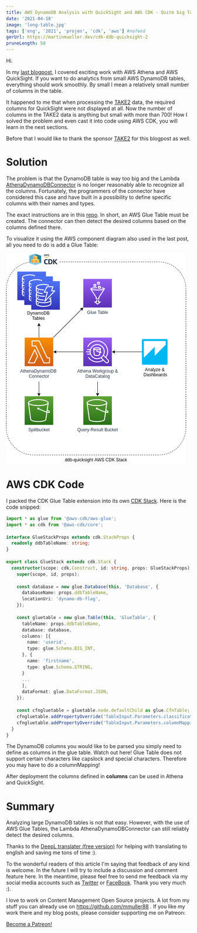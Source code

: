 ```yaml
---
title: AWS DynamoDB Analysis with QuickSight and AWS CDK - Quite big Tables
date: '2021-04-18'
image: 'long-table.jpg'
tags: ['eng', '2021', 'projen', 'cdk', 'aws'] #nofeed
gerUrl: https://martinmueller.dev/cdk-ddb-quicksight-2
pruneLength: 50
---
```


Hi.

In my [last blogpost](https://martinmueller.dev/cdk-ddb-quicksight), I covered exciting work with AWS Athena and AWS QuickSight. If you want to do analytics from small AWS DynamoDB tables, everything should work smoothly. By small I mean a relatively small number of columns in the table.

It happened to me that when processing the [TAKE2](https://www.take2.co/) data, the required columns for QuickSight were not displayed at all. Now the number of columns in the TAKE2 data is anything but small with more than 700! How I solved the problem and even cast it into code using AWS CDK, you will learn in the next sections.

Before that I would like to thank the sponsor [TAKE2](https://www.take2.co/) for this blogpost as well.

# Solution
The problem is that the DynamoDB table is way too big and the Lambda [AthenaDynamoDBConnector](https://github.com/awslabs/aws-athena-query-federation/blob/master/athena-dynamodb) is no longer reasonably able to recognize all the columns. Fortunately, the programmers of the connector have considered this case and have built in a possibility to define specific columns with their names and types.

The exact instructions are in this [repo](https://github.com/awslabs/aws-athena-query-federation/tree/master/athena-dynamodb#setting-up-databases--tables-in-glue). In short, an AWS Glue Table must be created. The connector can then detect the desired columns based on the columns defined there.

To visualize it using the AWS component diagram also used in the last post, all you need to do is add a Glue Table:

![pic](https://raw.githubusercontent.com/mmuller88/mmblog/master/content/cdk-ddb-quicksight-2/ddb-qs-complex.png)

# AWS CDK Code
I packed the CDK Glue Table extension into its own [CDK Stack](https://github.com/mmuller88/ddb-quicksight/blob/main/src/glue-stack.ts). Here is the code snipped:

```ts
import * as glue from '@aws-cdk/aws-glue';
import * as cdk from '@aws-cdk/core';

interface GlueStackProps extends cdk.StackProps {
  readonly ddbTableName: string;
}

export class GlueStack extends cdk.Stack {
  constructor(scope: cdk.Construct, id: string, props: GlueStackProps) {
    super(scope, id, props);

    const database = new glue.Database(this, 'Database', {
      databaseName: props.ddbTableName,
      locationUri: 'dynamo-db-flag',
    });

    const gluetable = new glue.Table(this, 'GlueTable', {
      tableName: props.ddbTableName,
      database: database,
      columns: [{
        name: 'userid',
        type: glue.Schema.BIG_INT,
      }, {
        name: 'firstname',
        type: glue.Schema.STRING,
      }
      ...
      ],
      dataFormat: glue.DataFormat.JSON,
    });

    const cfngluetable = gluetable.node.defaultChild as glue.CfnTable;
    cfngluetable.addPropertyOverride('TableInput.Parameters.classification', 'dynamodb');
    cfngluetable.addPropertyOverride('TableInput.Parameters.columnMapping', 'userid=userId,firstname=firstName,...');
  }
}
```

The DynamoDB columns you would like to be parsed you simply need to define as columns in the glue table. Watch out here! Glue Table does not support certain characters like capslock and special characters. Therefore you may have to do a columnMapping!

After deployment the columns defined in **columns** can be used in Athena and QuickSight.

# Summary
Analyzing large DynamoDB tables is not that easy. However, with the use of AWS Glue Tables, the Lambda AthenaDynamoDBConnector can still reliably detect the desired columns.

Thanks to the [DeepL translater (free version)](https://DeepL.com/Translator) for helping with translating to english and saving me tons of time :).

To the wonderful readers of this article I'm saying that feedback of any kind is welcome. In the future I will try to include a discussion and comment feature here. In the meantime, please feel free to send me feedback via my social media accounts such as [Twitter](https://twitter.com/MartinMueller_) or [FaceBook](https://facebook.com/martin.muller.10485). Thank you very much :).

I love to work on Content Management Open Source projects. A lot from my stuff you can already use on https://github.com/mmuller88 . If you like my work there and my blog posts, please consider supporting me on Patreon:

<a href="https://patreon.com/bePatron?u=29010217" data-patreon-widget-type="become-patron-button">Become a Patreon!</a><script async src="https://c6.patreon.com/becomePatronButton.bundle.js"></script>